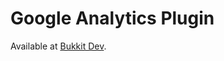 Google Analytics Plugin
==============

Available at [Bukkit Dev](http://dev.bukkit.org/bukkit-plugins/googleanalyticsplugin/).